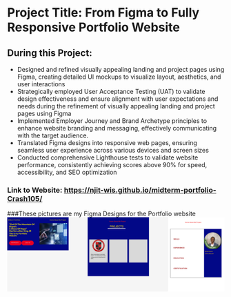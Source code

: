# Project Title: From Figma to Fully Responsive Portfolio Website 
## During this Project: 
- Designed and refined visually appealing landing and project pages using Figma, creating detailed UI mockups to visualize layout, aesthetics, and user interactions
- Strategically employed User Acceptance Testing (UAT) to validate design effectiveness and ensure alignment with user expectations and needs during the refinement of visually appealing landing and project pages using Figma
- Implemented Employer Journey and Brand Archetype principles to enhance website branding and messaging, effectively communicating with the target audience.
- Translated Figma designs into responsive web pages, ensuring seamless user experience across various devices and screen sizes
- Conducted comprehensive Lighthouse tests to validate website performance, consistently achieving scores above 90% for speed, accessibility, and SEO optimization
### Link to Website: https://njit-wis.github.io/midterm-portfolio-Crash105/

###These pictures are my Figma Designs for the Portfolio website
![Figma Image](docs/figma.png)
